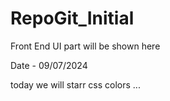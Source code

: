 # RepoGit_Initial
Front End UI part will be shown here


Date - 09/07/2024

today we will starr css colors ...
